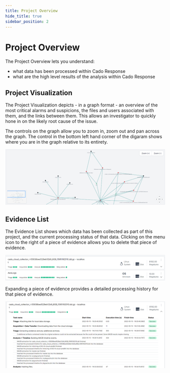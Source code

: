 ```yaml
---
title: Project Overview
hide_title: true
sidebar_position: 2
---
```


# Project Overview
The Project Overview lets you understand:
* what data has been processed within Cado Response
* what are the high level results of the analysis within Cado Response

## Project Visualization
The Project Visualization depicts - in a graph format - an overview of the most critical alarms and suspicions, the files and users associated with them, and the links between them. This allows an investigator to quickly hone in on the likely root cause of the issue.

The controls on the graph allow you to zoom in, zoom out and pan across the graph. The control in the bottom left hand corner of the digaram shows where you are in the graph relative to its entirety. 

![Overview Graph](/img/graph.png)

## Evidence List
The Evidence List shows which data has been collected as part of this project, and the current processing status of that data. Clicking on the menu icon to the right of a piece of evidence allows you to delete that piece of evidence.  

![Evidence List](/img/evidence.png)

Expanding a piece of evidence provides a detailed processing history for that piece of evidence.

![Evidence Details](/img/evidence-details.png)
